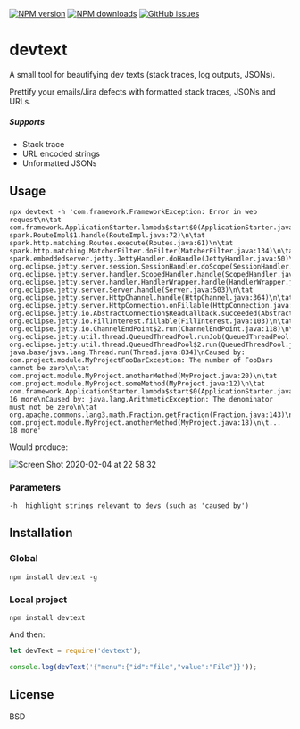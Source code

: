 [![NPM version](https://img.shields.io/npm/v/devtext.svg?style=flat)](https://npmjs.org/package/devtext) [![NPM downloads](https://img.shields.io/npm/dm/devtext.svg?style=flat)](https://npmjs.org/package/devtext) [![GitHub issues](https://img.shields.io/github/issues/vaiden/devtext.svg)](https://github.com/vaiden/devtext/issues)


# devtext
A small tool for beautifying dev texts (stack traces, log outputs, JSONs).

Prettify your emails/Jira defects with formatted stack traces, JSONs and URLs.

##### Supports
* Stack trace
* URL encoded strings
* Unformatted JSONs

## Usage
```
npx devtext -h 'com.framework.FrameworkException: Error in web request\n\tat com.framework.ApplicationStarter.lambda$start$0(ApplicationStarter.java:15)\n\tat spark.RouteImpl$1.handle(RouteImpl.java:72)\n\tat spark.http.matching.Routes.execute(Routes.java:61)\n\tat spark.http.matching.MatcherFilter.doFilter(MatcherFilter.java:134)\n\tat spark.embeddedserver.jetty.JettyHandler.doHandle(JettyHandler.java:50)\n\tat org.eclipse.jetty.server.session.SessionHandler.doScope(SessionHandler.java:1568)\n\tat org.eclipse.jetty.server.handler.ScopedHandler.handle(ScopedHandler.java:144)\n\tat org.eclipse.jetty.server.handler.HandlerWrapper.handle(HandlerWrapper.java:132)\n\tat org.eclipse.jetty.server.Server.handle(Server.java:503)\n\tat org.eclipse.jetty.server.HttpChannel.handle(HttpChannel.java:364)\n\tat org.eclipse.jetty.server.HttpConnection.onFillable(HttpConnection.java:260)\n\tat org.eclipse.jetty.io.AbstractConnection$ReadCallback.succeeded(AbstractConnection.java:305)\n\tat org.eclipse.jetty.io.FillInterest.fillable(FillInterest.java:103)\n\tat org.eclipse.jetty.io.ChannelEndPoint$2.run(ChannelEndPoint.java:118)\n\tat org.eclipse.jetty.util.thread.QueuedThreadPool.runJob(QueuedThreadPool.java:765)\n\tat org.eclipse.jetty.util.thread.QueuedThreadPool$2.run(QueuedThreadPool.java:683)\n\tat java.base/java.lang.Thread.run(Thread.java:834)\nCaused by: com.project.module.MyProjectFooBarException: The number of FooBars cannot be zero\n\tat com.project.module.MyProject.anotherMethod(MyProject.java:20)\n\tat com.project.module.MyProject.someMethod(MyProject.java:12)\n\tat com.framework.ApplicationStarter.lambda$start$0(ApplicationStarter.java:13)\n\t... 16 more\nCaused by: java.lang.ArithmeticException: The denominator must not be zero\n\tat org.apache.commons.lang3.math.Fraction.getFraction(Fraction.java:143)\n\tat com.project.module.MyProject.anotherMethod(MyProject.java:18)\n\t... 18 more'
```

Would produce:

![Screen Shot 2020-02-04 at 22 58 32](https://user-images.githubusercontent.com/4964249/73786533-263c9500-47a2-11ea-9eeb-1d8353029caa.png)

### Parameters
    -h  highlight strings relevant to devs (such as 'caused by')
    

## Installation
### Global
```
npm install devtext -g
```
### Local project
```
npm install devtext
```
And then:
```js
let devText = require('devtext');

console.log(devText('{"menu":{"id":"file","value":"File"}}'));
```

## License
BSD
